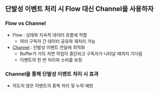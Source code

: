 ## 단발성 이벤트 처리 시 Flow 대신 Channel을 사용하자
### Flow vs Channel
- Flow : 상태와 지속적 데이터 흐름에 적합
  - 여러 구독자 간 데이터 공유와 재처리 가능
- [Channel](https://kotlinlang.org/docs/channels.html) : 단발성 이벤트 전달에 최적화
  - Buffer가 가득 차면 작업이 중단되고 구독자가 나타날 때까지 기다림
  - 이벤트의 한 번 처리와 소비를 보장
### Channel을 통해 단발성 이벤트 처리 시 효과
- 의도치 않은 이벤트의 중복 처리 및 누락 예방
